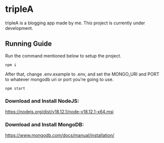 # tripleA
tripleA is a blogging app made by me. This project is currently under development.


## Running Guide
Run the command mentioned below to setup the project.
```console
npm i
```

After that, change .env.example to .env, and set the MONGO_URI and PORT to whatever mongodb uri or port you're going to use. 
```console
npm start
```

### Download and Install NodeJS: 
https://nodejs.org/dist/v18.12.1/node-v18.12.1-x64.msi

### Download and Install MongoDB: 
https://www.mongodb.com/docs/manual/installation/
